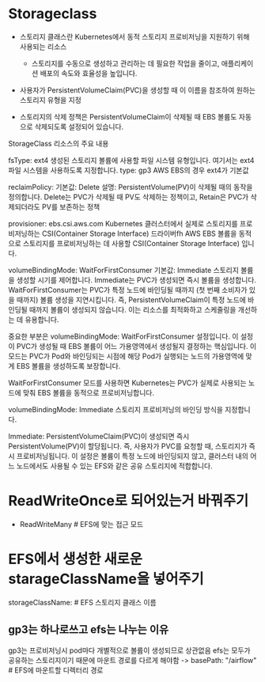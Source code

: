 # Storageclass
- 스토리지 클래스란 Kubernetes에서 동적 스토리지 프로비저닝을 지원하기 위해 사용되는 리소스
    - 스토리지를 수동으로 생성하고 관리하는 데 필요한 작업을 줄이고, 애플리케이션 배포의 속도와 효율성을 높입니다.

- 사용자가 PersistentVolumeClaim(PVC)을 생성할 때 이 이름을 참조하여 원하는 스토리지 유형을 지정

- 스토리지의 삭제 정책은 PersistentVolumeClaim이 삭제될 때 EBS 볼륨도 자동으로 삭제되도록 설정되어 있습니다.


StorageClass 리소스의 주요 내용

fsType: ext4
생성된 스토리지 볼륨에 사용할 파일 시스템 유형입니다. 여기서는 ext4 파일 시스템을 사용하도록 지정합니다.
type: gp3
AWS EBS의 경우 ext4가 기본값

reclaimPolicy:
기본값: Delete
설명: PersistentVolume(PV)이 삭제될 때의 동작을 정의합니다. Delete는 PVC가 삭제될 때 PV도 삭제하는 정책이고, Retain은 PVC가 삭제되더라도 PV를 보존하는 정책

provisioner: ebs.csi.aws.com
Kubernetes 클러스터에서 실제로 스토리지를 프로비저닝하는 CSI(Container Storage Interface) 드라이버fh
AWS EBS 볼륨을 동적으로 스토리지를 프로비저닝하는 데 사용할 CSI(Container Storage Interface) 입니다. 

volumeBindingMode: WaitForFirstConsumer
기본값: Immediate
스토리지 볼륨을 생성할 시기를 제어합니다. Immediate는 PVC가 생성되면 즉시 볼륨을 생성합니다. WaitForFirstConsumer는 PVC가 특정 노드에 바인딩될 때까지 (첫 번째 소비자가 있을 때까지) 볼륨 생성을 지연시킵니다. 즉, PersistentVolumeClaim이 특정 노드에 바인딩될 때까지 볼륨이 생성되지 않습니다. 이는 리소스를 최적화하고 스케줄링을 개선하는 데 유용합니다.

중요한 부분은 volumeBindingMode: WaitForFirstConsumer 설정입니다. 이 설정이 PVC가 생성될 때 EBS 볼륨이 어느 가용영역에서 생성될지 결정하는 핵심입니다. 이 모드는 PVC가 Pod와 바인딩되는 시점에 해당 Pod가 실행되는 노드의 가용영역에 맞게 EBS 볼륨을 생성하도록 보장합니다.

WaitForFirstConsumer 모드를 사용하면 Kubernetes는 PVC가 실제로 사용되는 노드에 맞춰 EBS 볼륨을 동적으로 프로비저닝합니다.

volumeBindingMode: Immediate
스토리지 프로비저닝의 바인딩 방식을 지정합니다.

Immediate: PersistentVolumeClaim(PVC)이 생성되면 즉시 PersistentVolume(PV)이 할당됩니다. 즉, 사용자가 PVC를 요청할 때, 스토리지가 즉시 프로비저닝됩니다.
이 설정은 볼륨이 특정 노드에 바인딩되지 않고, 클러스터 내의 어느 노드에서도 사용될 수 있는 EFS와 같은 공유 스토리지에 적합합니다.

# ReadWriteOnce로 되어있는거 바꿔주기

- ReadWriteMany  # EFS에 맞는 접근 모드

# EFS에서 생성한 새로운 starageClassName을 넣어주기

storageClassName: # EFS 스토리지 클래스 이름



## gp3는 하나로쓰고 efs는 나누는 이유
gp3는 프로비저닝시 pod마다 개별적으로 볼륨이 생성되므로 상관없음
efs는 모두가 공유하는 스토리지이기 때문에 마운트 경로를 다르게 해야함
-> basePath: "/airflow" # EFS에 마운트할 디렉터리 경로
